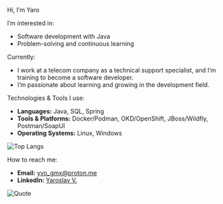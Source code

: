 Hi, I’m Yaro

I’m interested in:
- Software development with Java
- Problem-solving and continuous learning

Currently:
- I work at a telecom company as a technical support specialist, and I’m training to become a software developer.
- I’m passionate about learning and growing in the development field.

Technologies & Tools I use:
- **Languages:** Java, SQL, Spring  
- **Tools & Platforms:** Docker/Podman, OKD/OpenShift, JBoss/Wildfly, Postman/SoapUI  
- **Operating Systems:** Linux, Windows

![Top Langs](https://github-readme-stats.vercel.app/api/top-langs/?username=yaro-bit&hide=html,css,shader,md&layout=compact&theme=dark)

How to reach me:
- **Email:** [yvo_gmx@proton.me](mailto:yvo_gmx@proton.me)  
- **LinkedIn:** [Yaroslav V.](https://www.linkedin.com/in/yaroslav-v-b7876a211/)

![Quote](https://quotes-github-readme.vercel.app/api?type=horizontal&theme=dark)
